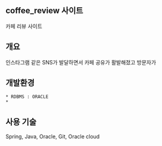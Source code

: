 ## coffee_review 사이트
카페 리뷰 사이트
## 개요
인스타그램 같은 SNS가 발달하면서 카페 공유가 활발해졌고 방문자가

## 개발환경
```
* RDBMS : ORACLE
* 
```

## 사용 기술
Spring, Java, Oracle, Git, Oracle cloud
